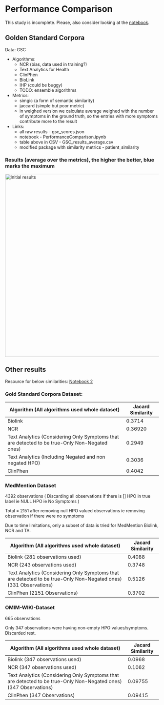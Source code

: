 # Performance Comparison

This study is incomplete. Please, also consider looking at the [notebook](https://github.com/foundation29org/HackingSymptoms/blob/master/code/PerformanceComparison/PerformanceComparison.ipynb).

## Golden Standard Corpora
Data: GSC
- Algorithms:
  - NCR (bias, data used in training?)
  - Text Analytics for Health
  - ClinPhen
  - BioLink
  - IHP (could be buggy)
  - TODO: ensemble algorithms
 - Metrics:
   - simgic (a form of semantic similarity)
   - jaccard (simple but poor metric)
   - in weighed version we calculate average weighed with the number of symptoms in the ground truth, so the entries with more symptoms contribute more to the result
 - Links:
   - all raw results - gsc_scores.json
   - notebook - PerformanceComparison.ipynb
   - table above in CSV - GSC_results_average.csv 
   - modified package with similarity metrics - patient_similarity

### Results (average over the metrics), the higher the better, blue marks the maximum
<img src="../resources/GSC_results.png" alt="Initial results" width="600"/>

## Other results
Resource for below similarities: [Notebook 2](https://github.com/foundation29org/HackingSymptoms/blob/master/code/PerformanceComparison/BenchmarkPerformance.ipynb)

### Gold Standard Corpora Dataset:

| Algorithm (All algorithms used whole dataset)	| Jacard Similarity |
|-------|-------|
| Biolink | 0.3714 |
| NCR	| 0.36920 |
| Text Analytics (Considering Only Symptoms that are detected to be true-Only Non-Negated ones) | 0.2949 |
| Text Analytics (Including Negated and non negated HPO) | 0.3036 | 
| ClinPhen	| 0.4042 |

### MedMention Dataset
4392 observations ( Discarding all observations if there is [] HPO in true label ie NULL HPO ie No Symptoms )

Total = 2151 after removing null HPO valued observations ie removing observation if there were no symptoms 

Due to time limitations, only a subset of data is tried for MedMention Biolink, NCR and TA.

| Algorithm (All algorithms used whole dataset)	| Jacard Similarity |
|-------|-------|
| Biolink (281 observations used) | 0.4088 |
| NCR (243 observations used)	| 0.3748 |
| Text Analytics (Considering Only Symptoms that are detected to be true-Only Non-Negated ones) (331 Observations) | 0.5126 |
| ClinPhen (2151 Observations) | 0.3702 |

### OMIM-WIKI-Dataset
665 observations

Only 347 observations were having non-empty HPO values/symptoms. Discarded rest.

| Algorithm (All algorithms used whole dataset)	| Jacard Similarity |
|-------|-------|
| Biolink (347 observations used) | 0.0968 |
| NCR (347 observations used)	| 0.1062 |
| Text Analytics (Considering Only Symptoms that are detected to be true-Only Non-Negated ones) (347 Observations) | 0.09755 |
| ClinPhen (347 Observations) | 0.09415 |




